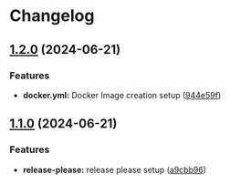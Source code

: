 # Changelog

## [1.2.0](https://github.com/guptaashwanee/test/compare/v1.1.0...v1.2.0) (2024-06-21)


### Features

* **docker.yml:** Docker Image creation setup ([944e59f](https://github.com/guptaashwanee/test/commit/944e59f7ca1f6fad6d8d6d502f76d20bed897267))

## [1.1.0](https://github.com/guptaashwanee/test/compare/v1.0.0...v1.1.0) (2024-06-21)


### Features

* **release-please:** release please setup ([a9cbb96](https://github.com/guptaashwanee/test/commit/a9cbb963e4cce075a550d78c1ddc5d2b57eb1da6))
